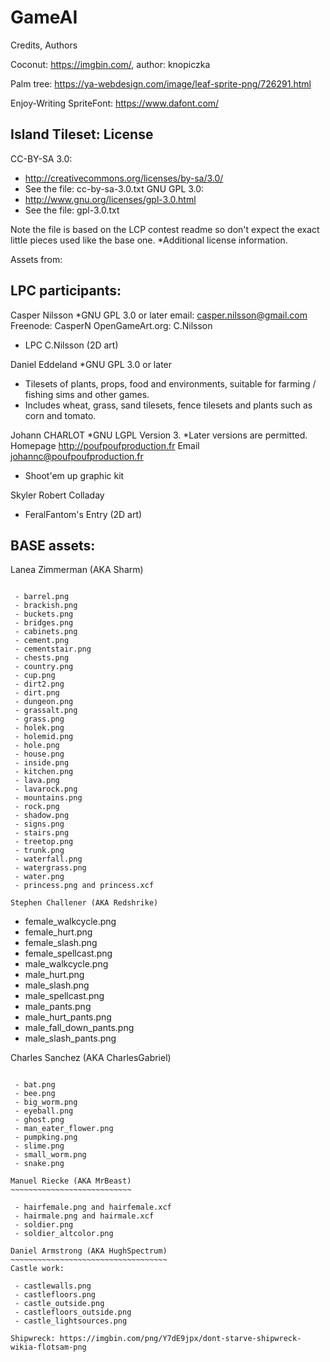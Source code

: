 # GameAI

Credits, Authors
 
  Coconut: https://imgbin.com/, author: knopiczka
  
  Palm tree: https://ya-webdesign.com/image/leaf-sprite-png/726291.html

  Enjoy-Writing SpriteFont: https://www.dafont.com/
  
  Island Tileset:
  License
-------

CC-BY-SA 3.0:
 - http://creativecommons.org/licenses/by-sa/3.0/
 - See the file: cc-by-sa-3.0.txt
GNU GPL 3.0:
 - http://www.gnu.org/licenses/gpl-3.0.html
 - See the file: gpl-3.0.txt

Note the file is based on the LCP contest readme so don't expect the exact little pieces used like the base one.
*Additional license information.

Assets from:

LPC participants:
----------------

Casper Nilsson
	*GNU GPL 3.0 or later
	email: casper.nilsson@gmail.com
	Freenode: CasperN
	OpenGameArt.org: C.Nilsson
	
 - LPC C.Nilsson (2D art)

Daniel Eddeland 
	*GNU GPL 3.0 or later
 - Tilesets of plants, props, food and environments, suitable for farming / fishing sims and other games. 
 - Includes wheat, grass, sand tilesets, fence tilesets and plants such as corn and tomato. 


Johann CHARLOT 
	*GNU LGPL Version 3. 
	*Later versions are permitted.
	Homepage  http://poufpoufproduction.fr
	Email     johannc@poufpoufproduction.fr
	
 - Shoot'em up graphic kit

Skyler Robert Colladay 

 - FeralFantom's Entry (2D art)

BASE assets:
------------

Lanea Zimmerman (AKA Sharm)
~~~~~~~~~~~~~~~~~~~~~~~~~~~

 - barrel.png
 - brackish.png
 - buckets.png
 - bridges.png
 - cabinets.png
 - cement.png
 - cementstair.png
 - chests.png
 - country.png
 - cup.png
 - dirt2.png
 - dirt.png
 - dungeon.png
 - grassalt.png
 - grass.png
 - holek.png
 - holemid.png
 - hole.png
 - house.png
 - inside.png
 - kitchen.png
 - lava.png
 - lavarock.png
 - mountains.png
 - rock.png
 - shadow.png
 - signs.png
 - stairs.png
 - treetop.png
 - trunk.png
 - waterfall.png
 - watergrass.png
 - water.png
 - princess.png and princess.xcf

Stephen Challener (AKA Redshrike)
~~~~~~~~~~~~~~~~~~~~~~~~~~~~~~~~~

 - female_walkcycle.png
 - female_hurt.png
 - female_slash.png
 - female_spellcast.png
 - male_walkcycle.png
 - male_hurt.png
 - male_slash.png
 - male_spellcast.png
 - male_pants.png
 - male_hurt_pants.png
 - male_fall_down_pants.png
 - male_slash_pants.png

Charles Sanchez (AKA CharlesGabriel)
~~~~~~~~~~~~~~~~~~~~~~~~~~~~~~~~~~~~

 - bat.png
 - bee.png
 - big_worm.png
 - eyeball.png
 - ghost.png
 - man_eater_flower.png
 - pumpking.png
 - slime.png
 - small_worm.png
 - snake.png

Manuel Riecke (AKA MrBeast)
~~~~~~~~~~~~~~~~~~~~~~~~~~~

 - hairfemale.png and hairfemale.xcf
 - hairmale.png and hairmale.xcf
 - soldier.png
 - soldier_altcolor.png

Daniel Armstrong (AKA HughSpectrum)
~~~~~~~~~~~~~~~~~~~~~~~~~~~~~~~~~~~
Castle work:

 - castlewalls.png
 - castlefloors.png
 - castle_outside.png
 - castlefloors_outside.png
 - castle_lightsources.png

Shipwreck: https://imgbin.com/png/Y7dE9jpx/dont-starve-shipwreck-wikia-flotsam-png



